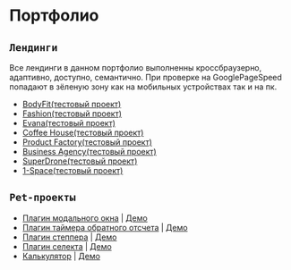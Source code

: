 # Портфолио
## `Лендинги`
Все лендинги в данном портфолио выполненны кроссбраузерно, адаптивно, доступно, семантично.
При проверке на GooglePageSpeed попадают в зёленую зону как на мобильных устройствах так и на пк.

- [BodyFit(тестовый проект)](sites/BodyFit/index.html)
- [Fashion(тестовый проект)](sites/Fashion/index.html)
- [Evana(тестовый проект)](sites/Evana/index.html)
- [Coffee House(тестовый проект)](sites/CoffeeHouse/index.html)
- [Product Factory(тестовый проект)](sites/ProductFactory/index.html)
- [Business Agency(тестовый проект)](sites/BusinessAgency/index.html)
- [SuperDrone(тестовый проект)](sites/SuperDrone/index.html)
- [1-Space(тестовый проект)](sites/1-Space/index.html)

## `Pet-проекты`
- [Плагин модального окна](pet-projects/Modal) | [Демо](pet-projects/Modal/index.html)
- [Плагин таймера обратного отсчета](pet-projects/CountdownTimer) 
| [Демо](pet-projects/CountdownTimer/index.html)
- [Плагин степпера](pet-projects/Stepper) | [Демо](pet-projects/Stepper/index.html)
- [Плагин селекта](pet-projects/Select) | [Демо](pet-projects/Select/index.html)
- [Калькулятор](pet-projects/Calculator) | [Демо](pet-projects/Calculator/index.html)